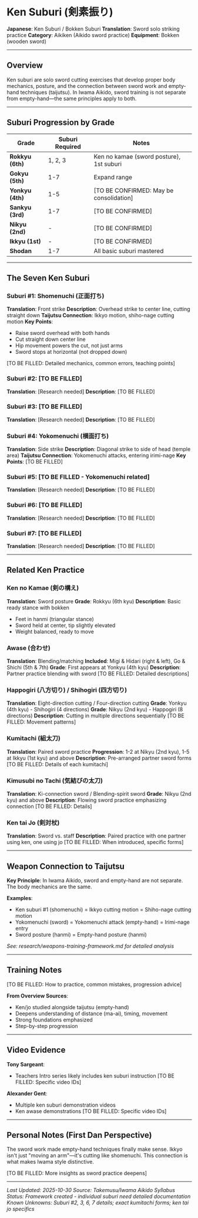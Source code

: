 # Ken Suburi (剣素振り)

**Japanese**: Ken Suburi / Bokken Suburi
**Translation**: Sword solo striking practice
**Category**: Aikiken (Aikido sword practice)
**Equipment**: Bokken (wooden sword)

---

## Overview

Ken suburi are solo sword cutting exercises that develop proper body mechanics, posture, and the connection between sword work and empty-hand techniques (taijutsu). In Iwama Aikido, sword training is not separate from empty-hand—the same principles apply to both.

---

## Suburi Progression by Grade

| Grade | Suburi Required | Notes |
|-------|----------------|-------|
| **Rokkyu (6th)** | 1, 2, 3 | Ken no kamae (sword posture), 1st suburi |
| **Gokyu (5th)** | 1-7 | Expand range |
| **Yonkyu (4th)** | 1-5 | [TO BE CONFIRMED: May be consolidation] |
| **Sankyu (3rd)** | 1-7 | [TO BE CONFIRMED] |
| **Nikyu (2nd)** | - | [TO BE CONFIRMED] |
| **Ikkyu (1st)** | - | [TO BE CONFIRMED] |
| **Shodan** | 1-7 | All basic suburi mastered |

---

## The Seven Ken Suburi

### Suburi #1: Shomenuchi (正面打ち)
**Translation**: Front strike
**Description**: Overhead strike to center line, cutting straight down
**Taijutsu Connection**: Ikkyo motion, shiho-nage cutting motion
**Key Points**:
- Raise sword overhead with both hands
- Cut straight down center line
- Hip movement powers the cut, not just arms
- Sword stops at horizontal (not dropped down)

[TO BE FILLED: Detailed mechanics, common errors, teaching points]

### Suburi #2: [TO BE FILLED]
**Translation**: [Research needed]
**Description**: [TO BE FILLED]

### Suburi #3: [TO BE FILLED]
**Translation**: [Research needed]
**Description**: [TO BE FILLED]

### Suburi #4: Yokomenuchi (横面打ち)
**Translation**: Side strike
**Description**: Diagonal strike to side of head (temple area)
**Taijutsu Connection**: Yokomenuchi attacks, entering irimi-nage
**Key Points**: [TO BE FILLED]

### Suburi #5: [TO BE FILLED - Yokomenuchi related]
**Translation**: [Research needed]
**Description**: [TO BE FILLED]

### Suburi #6: [TO BE FILLED]
**Translation**: [Research needed]
**Description**: [TO BE FILLED]

### Suburi #7: [TO BE FILLED]
**Translation**: [Research needed]
**Description**: [TO BE FILLED]

---

## Related Ken Practice

### Ken no Kamae (剣の構え)
**Translation**: Sword posture
**Grade**: Rokkyu (6th kyu)
**Description**: Basic ready stance with bokken
- Feet in hanmi (triangular stance)
- Sword held at center, tip slightly elevated
- Weight balanced, ready to move

### Awase (合わせ)
**Translation**: Blending/matching
**Included**: Migi & Hidari (right & left), Go & Shichi (5th & 7th)
**Grade**: First appears at Yonkyu (4th kyu)
**Description**: Partner practice blending with sword
[TO BE FILLED: Detailed descriptions]

### Happogiri (八方切り) / Shihogiri (四方切り)
**Translation**: Eight-direction cutting / Four-direction cutting
**Grade**: Yonkyu (4th kyu) - Shihogiri (4 directions)
**Grade**: Nikyu (2nd kyu) - Happogiri (8 directions)
**Description**: Cutting in multiple directions sequentially
[TO BE FILLED: Movement patterns]

### Kumitachi (組太刀)
**Translation**: Paired sword practice
**Progression**: 1-2 at Nikyu (2nd kyu), 1-5 at Ikkyu (1st kyu) and above
**Description**: Pre-arranged partner sword forms
[TO BE FILLED: Details of each kumitachi]

### Kimusubi no Tachi (気結びの太刀)
**Translation**: Ki-connection sword / Blending-spirit sword
**Grade**: Nikyu (2nd kyu) and above
**Description**: Flowing sword practice emphasizing connection
[TO BE FILLED: Details]

### Ken tai Jo (剣対杖)
**Translation**: Sword vs. staff
**Description**: Paired practice with one partner using ken, one using jo
[TO BE FILLED: When introduced, specific forms]

---

## Weapon Connection to Taijutsu

**Key Principle**: In Iwama Aikido, sword and empty-hand are not separate. The body mechanics are the same.

**Examples**:
- Ken suburi #1 (shomenuchi) = Ikkyo cutting motion = Shiho-nage cutting motion
- Yokomenuchi (sword) = Yokomenuchi attack (empty-hand) = Irimi-nage entry
- Sword posture (hanmi) = Empty-hand posture (hanmi)

*See: research/weapons-training-framework.md for detailed analysis*

---

## Training Notes

[TO BE FILLED: How to practice, common mistakes, progression advice]

**From Overview Sources**:
- Ken/jo studied alongside taijutsu (empty-hand)
- Deepens understanding of distance (ma-ai), timing, movement
- Strong foundations emphasized
- Step-by-step progression

---

## Video Evidence

**Tony Sargeant**:
- Teachers Intro series likely includes ken suburi instruction
[TO BE FILLED: Specific video IDs]

**Alexander Gent**:
- Multiple ken suburi demonstration videos
- Ken awase demonstrations
[TO BE FILLED: Specific video IDs]

---

## Personal Notes (First Dan Perspective)

The sword work made empty-hand techniques finally make sense. Ikkyo isn't just "moving an arm"—it's cutting like shomenuchi. This connection is what makes Iwama style distinctive.

[TO BE FILLED: More insights as sword practice deepens]

---

*Last Updated: 2025-10-30*
*Source: Takemusu/Iwama Aikido Syllabus*
*Status: Framework created - individual suburi need detailed documentation*
*Known Unknowns: Suburi #2, 3, 6, 7 details; exact kumitachi forms; ken tai jo specifics*
